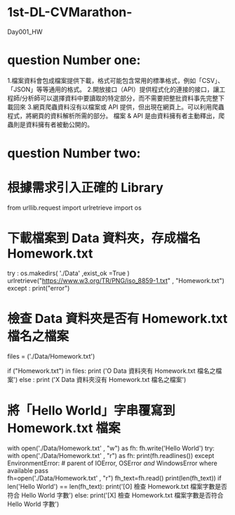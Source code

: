 # 1st-DL-CVMarathon-
Day001_HW
# question Number one:
1.檔案資料會包成檔案提供下載，格式可能包含常用的標準格式，例如「CSV」、「JSON」等等通用的格式。
2.開放接口（API）提供程式化的連接的接口，讓工程師/分析師可以選擇資料中要讀取的特定部分，而不需要把整批資料事先完整下載回來
3.網頁爬蟲資料沒有以檔案或 API 提供，但出現在網頁上。可以利用爬蟲程式，將網頁的資料解析所需的部分。
檔案 & API 是由資料擁有者主動釋出，爬蟲則是資料擁有者被動公開的。
# question Number two:
# 根據需求引入正確的 Library
from urllib.request import urlretrieve
import os
# 下載檔案到 Data 資料夾，存成檔名 Homework.txt
try :
        os.makedirs( './Data' ,exist_ok =True )
        urlretrieve("https://www.w3.org/TR/PNG/iso_8859-1.txt" , "Homework.txt")
except :
        print("error")
# 檢查 Data 資料夾是否有 Homework.txt 檔名之檔案
files = ('./Data/Homework.txt')

if ("Homework.txt") in files:
    print ('O Data 資料夾有 Homework.txt 檔名之檔案')
else :
    print ('X Data 資料夾沒有 Homework.txt 檔名之檔案')
# 將「Hello World」字串覆寫到 Homework.txt 檔案
with open('./Data/Homework.txt' , "w") as fh:
    fh.write('Hello World')
try:
    with open('./Data/Homework.txt' , "r") as fh:
        print(fh.readlines())
except EnvironmentError: # parent of IOError, OSError *and* WindowsError where available
    pass   
 fh=open('./Data/Homework.txt' ,  "r")
fh_text=fh.read()
print(len(fh_text))
if len('Hello World') == len(fh_text):
    print('[O] 檢查 Homework.txt 檔案字數是否符合 Hello World 字數')
else:
    print('[X] 檢查 Homework.txt 檔案字數是否符合 Hello World 字數')
